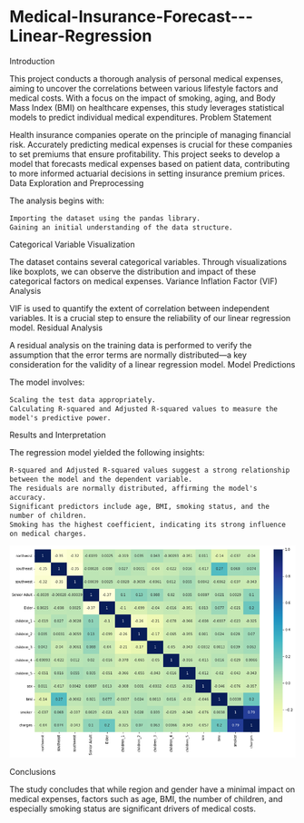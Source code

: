 # Medical-Insurance-Forecast---Linear-Regression
Introduction

This project conducts a thorough analysis of personal medical expenses, aiming to uncover the correlations between various lifestyle factors and medical costs. With a focus on the impact of smoking, aging, and Body Mass Index (BMI) on healthcare expenses, this study leverages statistical models to predict individual medical expenditures.
Problem Statement

Health insurance companies operate on the principle of managing financial risk. Accurately predicting medical expenses is crucial for these companies to set premiums that ensure profitability. This project seeks to develop a model that forecasts medical expenses based on patient data, contributing to more informed actuarial decisions in setting insurance premium prices.
Data Exploration and Preprocessing

The analysis begins with:

    Importing the dataset using the pandas library.
    Gaining an initial understanding of the data structure.

Categorical Variable Visualization

The dataset contains several categorical variables. Through visualizations like boxplots, we can observe the distribution and impact of these categorical factors on medical expenses.
Variance Inflation Factor (VIF) Analysis

VIF is used to quantify the extent of correlation between independent variables. It is a crucial step to ensure the reliability of our linear regression model.
Residual Analysis

A residual analysis on the training data is performed to verify the assumption that the error terms are normally distributed—a key consideration for the validity of a linear regression model.
Model Predictions

The model involves:

    Scaling the test data appropriately.
    Calculating R-squared and Adjusted R-squared values to measure the model's predictive power.

Results and Interpretation

The regression model yielded the following insights:

    R-squared and Adjusted R-squared values suggest a strong relationship between the model and the dependent variable.
    The residuals are normally distributed, affirming the model's accuracy.
    Significant predictors include age, BMI, smoking status, and the number of children.
    Smoking has the highest coefficient, indicating its strong influence on medical charges.

![alt text](Untitled.png)

Conclusions

The study concludes that while region and gender have a minimal impact on medical expenses, factors such as age, BMI, the number of children, and especially smoking status are significant drivers of medical costs.
